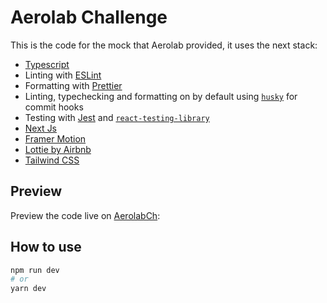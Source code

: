 # Aerolab Challenge

This is the code for the mock that Aerolab provided, it uses the next stack:

- [Typescript](https://www.typescriptlang.org/)
- Linting with [ESLint](https://eslint.org/)
- Formatting with [Prettier](https://prettier.io/)
- Linting, typechecking and formatting on by default using [`husky`](https://github.com/typicode/husky) for commit hooks
- Testing with [Jest](https://jestjs.io/) and [`react-testing-library`](https://testing-library.com/docs/react-testing-library/intro)
- [Next Js](hhttps://nextjs.org/)
- [Framer Motion](https://www.framer.com/motion/)
- [Lottie by Airbnb](http://airbnb.io/lottie/#/)
- [Tailwind CSS](https://tailwindcss.com/)

## Preview

Preview the code live on [AerolabCh](https://aerolab-challenge-joel.vercel.app/):

## How to use

```bash
npm run dev
# or
yarn dev
```
